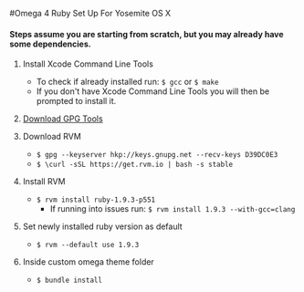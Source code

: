 #Omega 4 Ruby Set Up For Yosemite OS X

#### Steps assume you are starting from scratch, but you may already have some dependencies.

1. Install Xcode Command Line Tools
	* To check if already installed run: `$ gcc` or `$ make`
	* If you don't have Xcode Command Line Tools you will then be prompted to install it.

2. [Download GPG Tools](https://gpgtools.org/)

3. Download RVM
	* `$ gpg --keyserver hkp://keys.gnupg.net --recv-keys D39DC0E3`
	* `$ \curl -sSL https://get.rvm.io | bash -s stable`

4. Install RVM
	* `$ rvm install ruby-1.9.3-p551`
		* If running into issues run: `$ rvm install 1.9.3 --with-gcc=clang`

5. Set newly installed ruby version as default
	* `$ rvm --default use 1.9.3`

6. Inside custom omega theme folder
	* `$ bundle install`

